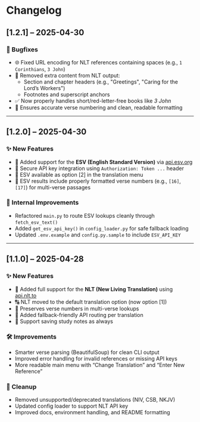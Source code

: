 # Changelog

## [1.2.1] – 2025-04-30

### 🐛 Bugfixes

- 🌐 Fixed URL encoding for NLT references containing spaces (e.g., `1 Corinthians`, `3 John`)
- 🧼 Removed extra content from NLT output:
  - Section and chapter headers (e.g., "Greetings", "Caring for the Lord’s Workers")
  - Footnotes and superscript anchors
- ✅ Now properly handles short/red-letter-free books like *3 John*
- 🔢 Ensures accurate verse numbering and clean, readable formatting

---

## [1.2.0] – 2025-04-30

### ✨ New Features

- 📖 Added support for the **ESV (English Standard Version)** via [api.esv.org](https://api.esv.org/)
- 🔐 Secure API key integration using `Authorization: Token ...` header
- 🔄 ESV available as option [2] in the translation menu
- 📜 ESV results include properly formatted verse numbers (e.g., `[16]`, `[17]`) for multi-verse passages

### 🧰 Internal Improvements

- Refactored `main.py` to route ESV lookups cleanly through `fetch_esv_text()`
- Added `get_esv_api_key()` in `config_loader.py` for safe fallback loading
- Updated `.env.example` and `config.py.sample` to include `ESV_API_KEY`

---

## [1.1.0] – 2025-04-28

### ✨ New Features

- 🔄 Added full support for the **NLT (New Living Translation)** using [api.nlt.to](https://api.nlt.to)
- 🔠 NLT moved to the default translation option (now option [1])
- 📜 Preserves verse numbers in multi-verse lookups
- 🔧 Added fallback-friendly API routing per translation
- 💾 Support saving study notes as always

### 🛠 Improvements

- Smarter verse parsing (BeautifulSoup) for clean CLI output
- Improved error handling for invalid references or missing API keys
- More readable main menu with “Change Translation” and “Enter New Reference”

### 🧹 Cleanup

- Removed unsupported/deprecated translations (NIV, CSB, NKJV)
- Updated config loader to support NLT API key
- Improved docs, environment handling, and README formatting
